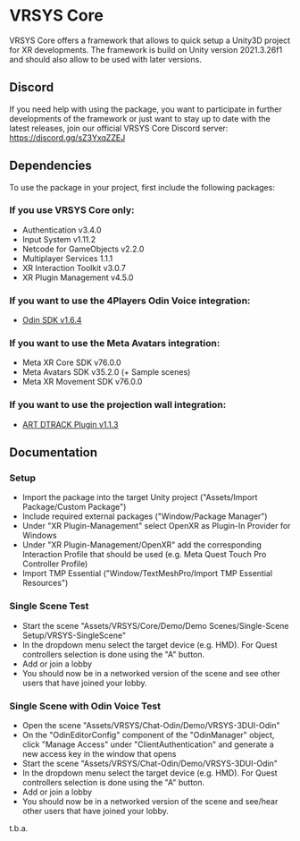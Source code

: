 # VRSYS Core

VRSYS Core offers a framework that allows to quick setup a Unity3D project for XR developments.
The framework is build on Unity version 2021.3.26f1 and should also allow to be used with later versions.

## Discord
If you need help with using the package, you want to participate in further developments of the framework or just want to stay up to date with the latest releases, join our official VRSYS Core Discord server: https://discord.gg/sZ3YxqZZEJ

## Dependencies
To use the package in your project, first include the following packages:

### If you use VRSYS Core only:
- Authentication v3.4.0
- Input System v1.11.2
- Netcode for GameObjects v2.2.0
- Multiplayer Services 1.1.1
- XR Interaction Toolkit v3.0.7
- XR Plugin Management v4.5.0

### If you want to use the 4Players Odin Voice integration:
- [Odin SDK v1.6.4](https://github.com/4Players/odin-sdk-unity/releases/tag/v1.6.4)

### If you want to use the Meta Avatars integration:
- Meta XR Core SDK v76.0.0
- Meta Avatars SDK v35.2.0 (+ Sample scenes)
- Meta XR Movement SDK v76.0.0

### If you want to use the projection wall integration:
- [ART DTRACK Plugin v1.1.3](https://github.com/ar-tracking/UnityDTrackPlugin/releases/tag/v1.1.3)

## Documentation

### Setup
- Import the package into the target Unity project ("Assets/Import Package/Custom Package")
- Include required external packages ("Window/Package Manager")
- Under "XR Plugin-Management" select OpenXR as Plugin-In Provider for Windows
- Under "XR Plugin-Management/OpenXR" add the corresponding Interaction Profile that should be used (e.g. Meta Quest Touch Pro Controller Profile)
- Import TMP Essential ("Window/TextMeshPro/Import TMP Essential Resources")

### Single Scene Test
- Start the scene "Assets/VRSYS/Core/Demo/Demo Scenes/Single-Scene Setup/VRSYS-SingleScene"
- In the dropdown menu select the target device (e.g. HMD). For Quest controllers selection is done using the "A" button.
- Add or join a lobby
- You should now be in a networked version of the scene and see other users that have joined your lobby.

### Single Scene with Odin Voice Test
- Open the scene "Assets/VRSYS/Chat-Odin/Demo/VRSYS-3DUI-Odin"
- On the "OdinEditorConfig" component of the "OdinManager" object, click "Manage Access" under "ClientAuthentication" and generate a new access key in the window that opens
- Start the scene "Assets/VRSYS/Chat-Odin/Demo/VRSYS-3DUI-Odin"
- In the dropdown menu select the target device (e.g. HMD). For Quest controllers selection is done using the "A" button.
- Add or join a lobby
- You should now be in a networked version of the scene and see/hear other users that have joined your lobby.

t.b.a.
